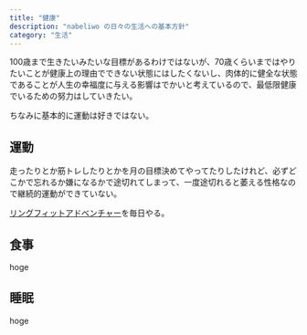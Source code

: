 ```yaml
---
title: "健康"
description: "nabeliwo の日々の生活への基本方針"
category: "生活"
---
```


100歳まで生きたいみたいな目標があるわけではないが、70歳くらいまではやりたいことが健康上の理由でできない状態にはしたくないし、肉体的に健全な状態であることが人生の幸福度に与える影響はでかいと考えているので、最低限健康でいるための努力はしていきたい。

ちなみに基本的に運動は好きではない。

## 運動

走ったりとか筋トレしたりとかを月の目標決めてやってたりしたけれど、必ずどこかで忘れるか嫌になるかで途切れてしまって、一度途切れると萎える性格なので継続的運動ができていない。

<a href="https://www.nintendo.co.jp/ring" target="_blank" rel="nofollow noopener noreferrer">リングフィットアドベンチャー</a>を毎日やる。

## 食事

hoge

## 睡眠

hoge
